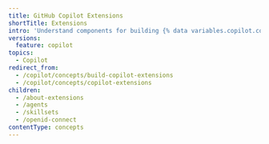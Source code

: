 ```yaml
---
title: GitHub Copilot Extensions
shortTitle: Extensions
intro: 'Understand components for building {% data variables.copilot.copilot_extensions_short %}.'
versions:
  feature: copilot
topics:
  - Copilot
redirect_from:
  - /copilot/concepts/build-copilot-extensions
  - /copilot/concepts/copilot-extensions
children:
  - /about-extensions
  - /agents
  - /skillsets
  - /openid-connect
contentType: concepts
---
```


